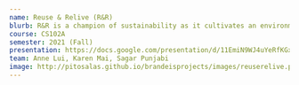 ```yaml
---
name: Reuse & Relive (R&R)
blurb: R&R is a champion of sustainability as it cultivates an environmentally-conscious community for higher education institutions. We do this by connecting students with other students so they can buy, sell, and trade their used items on our app.
course: CS102A
semester: 2021 (Fall)
presentation: https://docs.google.com/presentation/d/11EmiN9WJ4uYeRfKGxx4j-87Qv-gauOzZ2eAM-hKhf60/edit?usp=sharing
team: Anne Lui, Karen Mai, Sagar Punjabi
image: http://pitosalas.github.io/brandeisprojects/images/reuserelive.png
---
```

